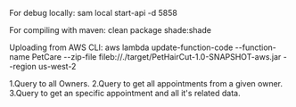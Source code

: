 For debug locally:
sam local start-api -d 5858

For compiling with maven:
clean package shade:shade

Uploading from AWS CLI:
aws lambda update-function-code --function-name PetCare --zip-file fileb://./target/PetHairCut-1.0-SNAPSHOT-aws.jar --region us-west-2

1.Query to all Owners.
2.Query to get all appointments from a given owner.
3.Query to get an specific appointment and all it's related data.
